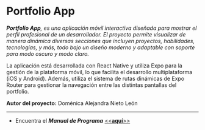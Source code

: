 # Portfolio App

_**Portfolio App**, es una aplicación móvil interactiva diseñada para mostrar el perfil profesional de un desarrollador. El proyecto permite visualizar de manera dinámica diversas secciones que incluyen proyectos, habilidades, tecnologías, y más, todo bajo un diseño moderno y adaptable con soporte para modo oscuro y modo claro._

La aplicación está desarrollada con React Native y utiliza Expo para la gestión de la plataforma móvil, lo que facilita el desarrollo multiplataforma (iOS y Android). Además, utiliza el sistema de rutas dinámicas de Expo Router para gestionar la navegación entre las distintas pantallas del portfolio.


**Autor del proyecto:** Doménica Alejandra Nieto León 

---
- Encuentra el _**Manual de Programa**_ [<<**aquí**>>](docs/MANUAL_PROGRAMA.md) 
